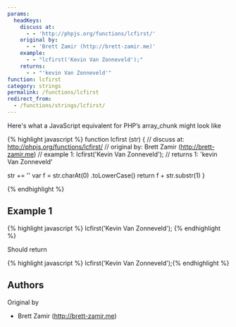 ```yaml
---
params:
  headKeys:
    discuss at:
      - - 'http://phpjs.org/functions/lcfirst/'
    original by:
      - - 'Brett Zamir (http://brett-zamir.me)'
    example:
      - - "lcfirst('Kevin Van Zonneveld');"
    returns:
      - - "'kevin Van Zonneveld'"
function: lcfirst
category: strings
permalink: /functions/lcfirst
redirect_from:
  - /functions/strings/lcfirst/
---
```


<!-- WARNING! This file is auto generated by `npm run web:inject`, do not edit by hand -->

Here's what a JavaScript equivalent for PHP’s array_chunk might look like

{% highlight javascript %}
function lcfirst (str) {
  //  discuss at: http://phpjs.org/functions/lcfirst/
  // original by: Brett Zamir (http://brett-zamir.me)
  //   example 1: lcfirst('Kevin Van Zonneveld');
  //   returns 1: 'kevin Van Zonneveld'

  str += ''
  var f = str.charAt(0)
    .toLowerCase()
  return f + str.substr(1)
}

{% endhighlight %}

## Example 1

{% highlight javascript %}
lcfirst('Kevin Van Zonneveld');
{% endhighlight %}

Should return

{% highlight javascript %}
lcfirst('Kevin Van Zonneveld');{% endhighlight %}


## Authors


Original by

- Brett Zamir (http://brett-zamir.me)

